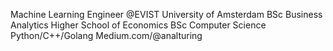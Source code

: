 Machine Learning Engineer @EVIST
University of Amsterdam BSc Business Analytics
Higher School of Economics BSc Computer Science
Python/C++/Golang
Medium.com/@analturing
